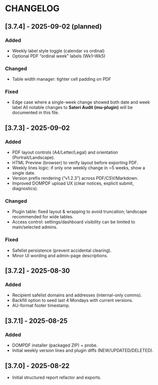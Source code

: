 # CHANGELOG

## [3.7.4] - 2025-09-02 (planned)
### Added
- Weekly label style toggle (calendar vs ordinal)
- Optional PDF “ordinal week” labels (Wk1–Wk5)

### Changed
- Table width manager: tighter cell padding on PDF

### Fixed
- Edge case where a single-week change showed both date and week label
All notable changes to **Satori Audit (mu-plugin)** will be documented in this file.

## [3.7.3] - 2025-09-02
### Added
- PDF layout controls (A4/Letter/Legal) and orientation (Portrait/Landscape).
- HTML Preview (browser) to verify layout before exporting PDF.
- Weekly lines logic: if only one weekly change in ~5 weeks, show a single date.
- Version prefix rendering (“v1.2.3”) across PDF/CSV/Markdown.
- Improved DOMPDF upload UX (clear notices, explicit submit, diagnostics).

### Changed
- Plugin table: fixed layout & wrapping to avoid truncation; landscape recommended for wide tables.
- Access control: settings/dashboard visibility can be limited to main/selected admins.

### Fixed
- Safelist persistence (prevent accidental clearing).
- Minor UI wording and admin-page descriptions.

## [3.7.2] - 2025-08-30
### Added
- Recipient safelist domains and addresses (internal-only comms).
- Backfill option to seed last 4 Mondays with current versions.
- AU-format footer timestamp.

## [3.7.1] - 2025-08-25
### Added
- DOMPDF installer (packaged ZIP) + probe.
- Initial weekly version lines and plugin diffs (NEW/UPDATED/DELETED).

## [3.7.0] - 2025-08-22
- Initial structured report refactor and exports.
